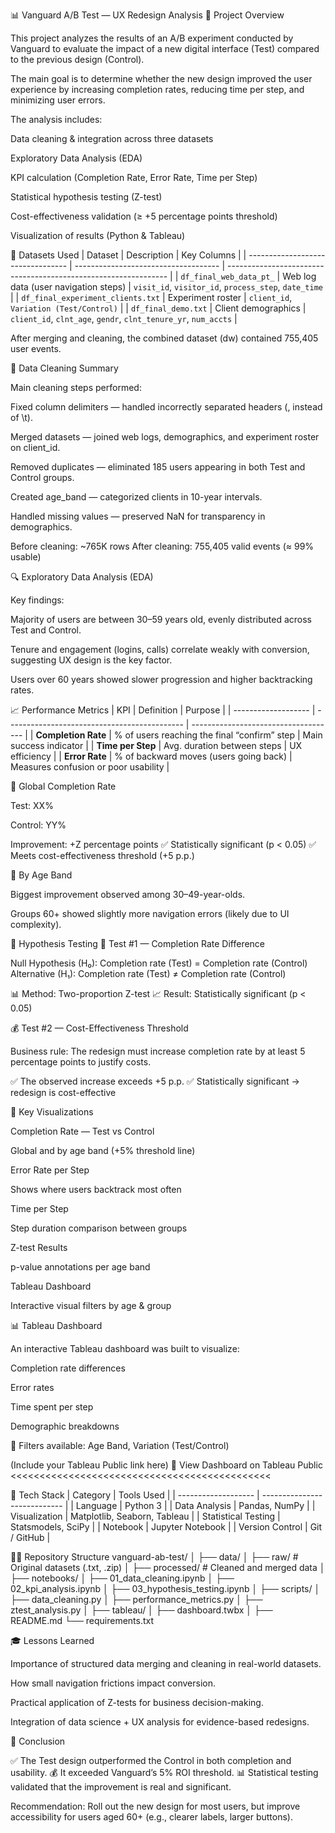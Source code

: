 📊 Vanguard A/B Test — UX Redesign Analysis
🧭 Project Overview

This project analyzes the results of an A/B experiment conducted by Vanguard to evaluate the impact of a new digital interface (Test) compared to the previous design (Control).

The main goal is to determine whether the new design improved the user experience by increasing completion rates, reducing time per step, and minimizing user errors.

The analysis includes:

Data cleaning & integration across three datasets

Exploratory Data Analysis (EDA)

KPI calculation (Completion Rate, Error Rate, Time per Step)

Statistical hypothesis testing (Z-test)

Cost-effectiveness validation (≥ +5 percentage points threshold)

Visualization of results (Python & Tableau)

🧩 Datasets Used
| Dataset                           | Description                          | Key Columns                                                     |
| --------------------------------- | ------------------------------------ | --------------------------------------------------------------- |
| `df_final_web_data_pt_`           | Web log data (user navigation steps) | `visit_id`, `visitor_id`, `process_step`, `date_time`           |
| `df_final_experiment_clients.txt` | Experiment roster                    | `client_id`, `Variation (Test/Control)`                         |
| `df_final_demo.txt`               | Client demographics                  | `client_id`, `clnt_age`, `gendr`, `clnt_tenure_yr`, `num_accts` |

After merging and cleaning, the combined dataset (dw) contained 755,405 user events.

🧼 Data Cleaning Summary

Main cleaning steps performed:

Fixed column delimiters — handled incorrectly separated headers (, instead of \t).

Merged datasets — joined web logs, demographics, and experiment roster on client_id.

Removed duplicates — eliminated 185 users appearing in both Test and Control groups.

Created age_band — categorized clients in 10-year intervals.

Handled missing values — preserved NaN for transparency in demographics.

Before cleaning: ~765K rows
After cleaning: 755,405 valid events (≈ 99% usable)

🔍 Exploratory Data Analysis (EDA)

Key findings:

Majority of users are between 30–59 years old, evenly distributed across Test and Control.

Tenure and engagement (logins, calls) correlate weakly with conversion, suggesting UX design is the key factor.

Users over 60 years showed slower progression and higher backtracking rates.

📈 Performance Metrics
| KPI                 | Definition                                   | Purpose                              |
| ------------------- | -------------------------------------------- | ------------------------------------ |
| **Completion Rate** | % of users reaching the final “confirm” step | Main success indicator               |
| **Time per Step**   | Avg. duration between steps                  | UX efficiency                        |
| **Error Rate**      | % of backward moves (users going back)       | Measures confusion or poor usability |

🔹 Global Completion Rate

Test: XX%

Control: YY%

Improvement: +Z percentage points
✅ Statistically significant (p < 0.05)
✅ Meets cost-effectiveness threshold (+5 p.p.)

🔹 By Age Band

Biggest improvement observed among 30–49-year-olds.

Groups 60+ showed slightly more navigation errors (likely due to UI complexity).

🧪 Hypothesis Testing
🎯 Test #1 — Completion Rate Difference

Null Hypothesis (H₀): Completion rate (Test) = Completion rate (Control)
Alternative (H₁): Completion rate (Test) ≠ Completion rate (Control)

📊 Method: Two-proportion Z-test
📈 Result: Statistically significant (p < 0.05)

💰 Test #2 — Cost-Effectiveness Threshold

Business rule: The redesign must increase completion rate by at least 5 percentage points to justify costs.

✅ The observed increase exceeds +5 p.p.
✅ Statistically significant → redesign is cost-effective

🧮 Key Visualizations

Completion Rate — Test vs Control

Global and by age band (+5% threshold line)

Error Rate per Step

Shows where users backtrack most often

Time per Step

Step duration comparison between groups

Z-test Results

p-value annotations per age band

Tableau Dashboard

Interactive visual filters by age & group

📊 Tableau Dashboard

An interactive Tableau dashboard was built to visualize:

Completion rate differences

Error rates

Time spent per step

Demographic breakdowns

🎨 Filters available: Age Band, Variation (Test/Control)

(Include your Tableau Public link here)
🔗 View Dashboard on Tableau Public <<<<<<<<<<<<<<<<<<<<<<<<<<<<<<<<<<<<<<<<<<<<<

🧰 Tech Stack
| Category            | Tools Used                   |
| ------------------- | ---------------------------- |
| Language            | Python 3                     |
| Data Analysis       | Pandas, NumPy                |
| Visualization       | Matplotlib, Seaborn, Tableau |
| Statistical Testing | Statsmodels, SciPy           |
| Notebook            | Jupyter Notebook             |
| Version Control     | Git / GitHub                 |

🧑‍💻 Repository Structure
vanguard-ab-test/
│
├── data/
│   ├── raw/                   # Original datasets (.txt, .zip)
│   ├── processed/             # Cleaned and merged data
│
├── notebooks/
│   ├── 01_data_cleaning.ipynb
│   ├── 02_kpi_analysis.ipynb
│   ├── 03_hypothesis_testing.ipynb
│
├── scripts/
│   ├── data_cleaning.py
│   ├── performance_metrics.py
│   ├── ztest_analysis.py
│
├── tableau/
│   ├── dashboard.twbx
│
├── README.md
└── requirements.txt

🎓 Lessons Learned

Importance of structured data merging and cleaning in real-world datasets.

How small navigation frictions impact conversion.

Practical application of Z-tests for business decision-making.

Integration of data science + UX analysis for evidence-based redesigns.

🏁 Conclusion

✅ The Test design outperformed the Control in both completion and usability.
💰 It exceeded Vanguard’s 5% ROI threshold.
📊 Statistical testing validated that the improvement is real and significant.

Recommendation:
Roll out the new design for most users, but improve accessibility for users aged 60+ (e.g., clearer labels, larger buttons).
